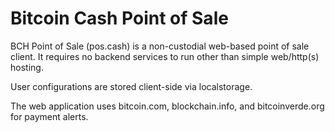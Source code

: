 # Bitcoin Cash Point of Sale

BCH Point of Sale (pos.cash) is a non-custodial web-based point of sale client.
It requires no backend services to run other than simple web/http(s) hosting.

User configurations are stored client-side via localstorage.

The web application uses bitcoin.com, blockchain.info, and bitcoinverde.org for
payment alerts.
